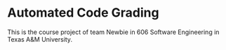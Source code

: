 # Automated Code Grading
This is the course project of team Newbie in 606 Software Engineering in Texas A&M University.

